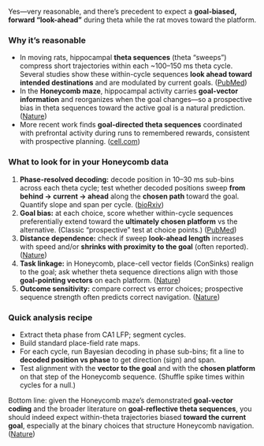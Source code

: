 Yes—very reasonable, and there’s precedent to expect a **goal-biased, forward “look-ahead”** during theta while the rat moves toward the platform.

### Why it’s reasonable

* In moving rats, hippocampal **theta sequences** (theta “sweeps”) compress short trajectories within each ~100–150 ms theta cycle. Several studies show these within-cycle sequences **look ahead toward intended destinations** and are modulated by current goals. ([PubMed][1])
* In the **Honeycomb maze**, hippocampal activity carries **goal-vector information** and reorganizes when the goal changes—so a prospective bias in theta sequences toward the active goal is a natural prediction. ([Nature][2])
* More recent work finds **goal-directed theta sequences** coordinated with prefrontal activity during runs to remembered rewards, consistent with prospective planning. ([cell.com][3])

### What to look for in your Honeycomb data

1. **Phase-resolved decoding:** decode position in 10–30 ms sub-bins across each theta cycle; test whether decoded positions sweep **from behind → current → ahead** along the **chosen path** toward the goal. Quantify slope and span per cycle. ([bioRxiv][4])
2. **Goal bias:** at each choice, score whether within-cycle sequences preferentially extend toward the **ultimately chosen platform** vs the alternative. (Classic “prospective” test at choice points.) ([PubMed][1])
3. **Distance dependence:** check if sweep **look-ahead length** increases with speed and/or **shrinks with proximity to the goal** (often reported). ([Nature][2])
4. **Task linkage:** in Honeycomb, place-cell vector fields (ConSinks) realign to the goal; ask whether theta sequence directions align with those **goal-pointing vectors** on each platform. ([Nature][2])
5. **Outcome sensitivity:** compare correct vs error choices; prospective sequence strength often predicts correct navigation. ([Nature][5])

### Quick analysis recipe

* Extract theta phase from CA1 LFP; segment cycles.
* Build standard place-field rate maps.
* For each cycle, run Bayesian decoding in phase sub-bins; fit a line to **decoded position vs phase** to get direction (sign) and span.
* Test alignment with the **vector to the goal** and with the **chosen platform** on that step of the Honeycomb sequence. (Shuffle spike times within cycles for a null.)

Bottom line: given the Honeycomb maze’s demonstrated **goal-vector coding** and the broader literature on **goal-reflective theta sequences**, you should indeed expect within-theta trajectories biased **toward the current goal**, especially at the binary choices that structure Honeycomb navigation. ([Nature][2])

[1]: https://pubmed.ncbi.nlm.nih.gov/25559082/?utm_source=chatgpt.com "Hippocampal theta sequences reflect current goals"
[2]: https://www.nature.com/articles/s41586-022-04913-9?utm_source=chatgpt.com "Hippocampal place cells have goal-oriented vector fields ..."
[3]: https://www.cell.com/current-biology/fulltext/S0960-9822%2824%2900372-5?utm_source=chatgpt.com "Dynamic prediction of goal location by coordinated representation of ..."
[4]: https://www.biorxiv.org/content/10.1101/2025.08.21.671551v1.full.pdf?utm_source=chatgpt.com "Hippocampal theta sweeps indicate goal direction"
[5]: https://www.nature.com/articles/s41467-021-23765-x?utm_source=chatgpt.com "Hippocampal place cell sequences differ during correct and error ..."

